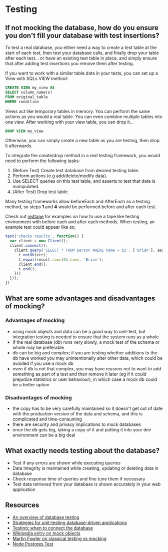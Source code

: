 # Testing

## If not mocking the database, how do you ensure you don't fill your database with test insertions?

To test a real database, you either need a way to create a test table at the start of each test, then test your database calls, and finally drop your table after each test... or have an existing test table in place, and simply ensure that after adding test insertions you remove them after testing.

If you want to work with a similar table data in your tests, you can set up a View with SQLs VIEW method:
```sql
CREATE VIEW my_view AS
SELECT column_name(s)
FROM original_table
WHERE condition
```
Views act like temporary tables in memory. You can perform the same actions as you would a real table. You can even combine multiple tables into one view. After working with your view table, you can drop it...
```sql
DROP VIEW my_view
```

Otherwise, you can simply create a new table as you are testing, then drop it afterwards.

To integrate the create/drop method in a real testing framework, you would need to perform the following tasks-
1. (Before Test) Create test database from desired testing table.
2. Perform actions (e.g add/delete/modify data).
3. Use SELECT queries on this test table, and asserts to test that data is manipulated.
4. (After Test) Drop test table.

Many testing frameworks allow beforeEach and AfterEach as a testing method, so steps **1** and **4** would be performed before and after each test.

Check out [redtape](https://github.com/eugeneware/redtape) for examples on how to use a tape like testing environment with before each and after each methods. When testing, an example test could appear like so;
```javascript
test('checks results', function() {
  var client = new Client();
  client.connect();
    client.query('SELECT * FROM person WHERE name = $1', ['Brian'], assert.calls(function(err, result) {
      t.notOk(err);
      t.equal(result.rows[0].name, 'Brian');
      client.end();
      t.end();
    }))
  }));
})
```

## What are some advantages and disadvantages of mocking?
### Advantages of mocking
- using mock objects and data can be a good way to unit-test, but integration testing is needed to ensure that the system runs as a whole
- if the real database (db) runs very slowly, a mock test of the schema or whole may be preferable
- db can be big and complex; if you are testing whether additions to the db have worked you may unintentionally alter other data, which could be avoided if you use a mock db
- even if db is not that complex, you may have reasons not to want to add something as part of a test and then remove it later (eg if it could prejudice statistics or user behaviour), in which case a mock db could be a better option

### Disadvantages of mocking
- the copy has to be very carefully maintained so it doesn't get out of date with the production version of the data and schema, and this is complicated and time-consuming
- there are security and privacy implications to mock databases
- once the db gets big, taking a copy of it and putting it into your dev environment can be a big deal

## What exactly needs testing about the database?
 - Test if any errors are shown while executing queries
 - Data Integrity is maintained while creating, updating or deleting data in database
 - Check response time of queries and fine tune them if necessary
 - Test data retrieved from your database is shown accurately in your web application
 
## Resources
- [An overview of database testing](http://www.softwaretestinghelp.com/database-testing-process/)
- [Strategies for unit-testing database-driven applications](http://stackoverflow.com/questions/145131/whats-the-best-strategy-for-unit-testing-database-driven-applications)
- [Testing: when to connect the database](http://softwareengineering.stackexchange.com/questions/206539/unit-tests-and-databases-at-which-point-do-i-actually-connect-to-the-database)
- [Wikipedia entry on mock objects](https://en.wikipedia.org/wiki/Mock_object)
- [Martin Fowler on classical testing vs mocking](http://martinfowler.com/articles/mocksArentStubs.html)
- [Node Postgres Test](https://www.npmjs.com/package/pgtest)
